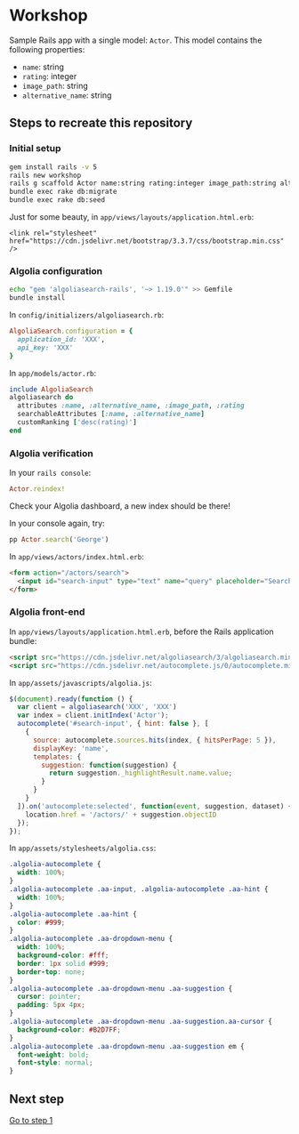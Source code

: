 # Workshop

Sample Rails app with a single model: `Actor`.
This model contains the following properties:
- `name`: string
- `rating`: integer
- `image_path`: string
- `alternative_name`: string

## Steps to recreate this repository

### Initial setup

```sh
gem install rails -v 5
rails new workshop
rails g scaffold Actor name:string rating:integer image_path:string alternative_name:string
bundle exec rake db:migrate
bundle exec rake db:seed
```

Just for some beauty, in `app/views/layouts/application.html.erb`:
```
<link rel="stylesheet" href="https://cdn.jsdelivr.net/bootstrap/3.3.7/css/bootstrap.min.css" />
```

### Algolia configuration

```sh
echo "gem 'algoliasearch-rails', '~> 1.19.0'" >> Gemfile
bundle install
```

In `config/initializers/algoliasearch.rb`:

```ruby
AlgoliaSearch.configuration = {
  application_id: 'XXX',
  api_key: 'XXX'
}
```

In `app/models/actor.rb`:
```ruby
include AlgoliaSearch
algoliasearch do
  attributes :name, :alternative_name, :image_path, :rating
  searchableAttributes [:name, :alternative_name]
  customRanking ['desc(rating)']
end
```

### Algolia verification

In your `rails console`:

```ruby
Actor.reindex!
```

Check your Algolia dashboard, a new index should be there!

In your console again, try:

```ruby
pp Actor.search('George')
```

In `app/views/actors/index.html.erb`:

```html
<form action="/actors/search">
  <input id="search-input" type="text" name="query" placeholder="Search for actors..."/>
</form>
```

### Algolia front-end

In `app/views/layouts/application.html.erb`, before the Rails application bundle:

```html
<script src="https://cdn.jsdelivr.net/algoliasearch/3/algoliasearch.min.js"></script>
<script src="https://cdn.jsdelivr.net/autocomplete.js/0/autocomplete.min.js"></script>
```

In `app/assets/javascripts/algolia.js`:

```js
$(document).ready(function () {
  var client = algoliasearch('XXX', 'XXX')
  var index = client.initIndex('Actor');
  autocomplete('#search-input', { hint: false }, [
    {
      source: autocomplete.sources.hits(index, { hitsPerPage: 5 }),
      displayKey: 'name',
      templates: {
        suggestion: function(suggestion) {
          return suggestion._highlightResult.name.value;
        }
      }
    }
  ]).on('autocomplete:selected', function(event, suggestion, dataset) {
    location.href = '/actors/' + suggestion.objectID
  });
});
```

In `app/assets/stylesheets/algolia.css`:

```css
.algolia-autocomplete {
  width: 100%;
}
.algolia-autocomplete .aa-input, .algolia-autocomplete .aa-hint {
  width: 100%;
}
.algolia-autocomplete .aa-hint {
  color: #999;
}
.algolia-autocomplete .aa-dropdown-menu {
  width: 100%;
  background-color: #fff;
  border: 1px solid #999;
  border-top: none;
}
.algolia-autocomplete .aa-dropdown-menu .aa-suggestion {
  cursor: pointer;
  padding: 5px 4px;
}
.algolia-autocomplete .aa-dropdown-menu .aa-suggestion.aa-cursor {
  background-color: #B2D7FF;
}
.algolia-autocomplete .aa-dropdown-menu .aa-suggestion em {
  font-weight: bold;
  font-style: normal;
}
```

## Next step

[Go to step 1](https://github.com/Jerskouille/workshop/tree/step1)
